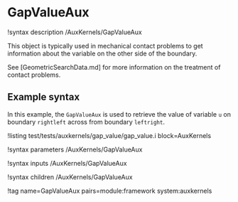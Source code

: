 # GapValueAux

!syntax description /AuxKernels/GapValueAux

This object is typically used in mechanical contact problems to get information about the variable
on the other side of the boundary.

See [GeometricSearchData.md] for more information on the treatment of contact problems.

## Example syntax

In this example, the `GapValueAux` is used to retrieve the value of variable `u` on
boundary `rightleft` across from boundary `leftright`.

!listing test/tests/auxkernels/gap_value/gap_value.i block=AuxKernels

!syntax parameters /AuxKernels/GapValueAux

!syntax inputs /AuxKernels/GapValueAux

!syntax children /AuxKernels/GapValueAux

!tag name=GapValueAux pairs=module:framework system:auxkernels
